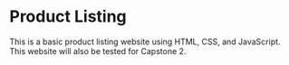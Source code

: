 # Product Listing
This is a basic product listing website using HTML, CSS, and JavaScript. This website will also be tested for Capstone 2.
